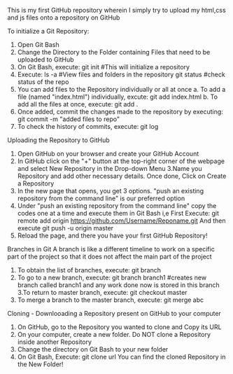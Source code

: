 This is my first GitHub repository wherein I simply try to upload my html,css and js files onto a repository on GitHub

To initialize a Git Repository:
1. Open Git Bash
2. Change the Directory to the Folder containing Files that need to be uploaded to GitHub
3. On Git Bash, execute:
     git init        #This will initialize a repository
4. Execute:
     ls -a           #View files and folders in the repository
     git status      #check status of the repo
5. You can add files to the Repository individually or all at once
   a. To add a file (named "index.html") individually, excute:
        git add index.html
   b. To add all the files at once, execute:
       git add .
6. Once added, commit the changes made to the repository by executing:
       git commit -m "added files to repo"
7. To check the history of commits, execute:
       git log

Uploading the Repository to GitHub
1. Open GitHub on your browser and create your GitHub Account
2. In GitHub click on the "+" button at the top-right corner of the webpage and select New Repository in the Drop-down Menu
3.Name you Repository and add other necessary details. Once done, Click on Create a Repository
4. In the new page that opens, you get 3 options. "push an existing repository from the command line" is our preferred option
5. Under "push an existing repository from the command line" copy the codes one at a time and execute them in Git Bash i,e
   First Execute:
       git remote add origin https://github.com/Username/Reponame.git
   And then execute
       git push -u origin master
 6. Reload the page, and there you have your first GitHub Repository!

Branches in Git
A branch is like a different timeline to work on a specific part of the project so that it does not affect the main part of the project

1. To obtain the list of branches, execute:
      git branch
2. To go to a new branch, execute:
      git branch branch1       #creates new branch called branch1 and any work done now is stored in this branch
3.To return to master branch, execute:
      git checkout master
4. To merge a branch to the master branch, execute:
      git merge abc
      
Cloning - Downlooading a Repository present on GitHub to your computer
1. On GitHub, go to the Repository you wanted to clone and Copy its URL
2. On your computer, create a new folder. Do NOT clone a Repository inside another Repository
3. Change the directory on Git Bash to your new folder
4. On Git Bash, Execute:
      git clone url
You can find the cloned Repository in the New Folder!

      
